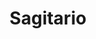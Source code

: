 ---
title: "Sagitario"
url: /ciudad-autonoma-de-buenos-aires/sagitario-avenida-belgrano/
shop: pintura
---